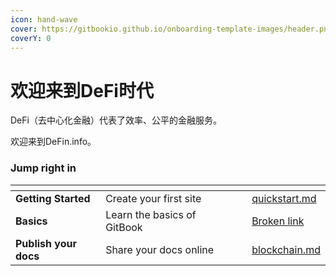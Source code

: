 ```yaml
---
icon: hand-wave
cover: https://gitbookio.github.io/onboarding-template-images/header.png
coverY: 0
---
```


# 欢迎来到DeFi时代

DeFi（去中心化金融）代表了效率、公平的金融服务。

欢迎来到DeFin.info。



### Jump right in

<table data-view="cards"><thead><tr><th></th><th></th><th data-hidden data-card-cover data-type="files"></th><th data-hidden></th><th data-hidden data-card-target data-type="content-ref"></th></tr></thead><tbody><tr><td><strong>Getting Started</strong></td><td>Create your first site</td><td></td><td></td><td><a href="get-started/quickstart.md">quickstart.md</a></td></tr><tr><td><strong>Basics</strong></td><td>Learn the basics of GitBook</td><td></td><td></td><td><a href="broken-reference">Broken link</a></td></tr><tr><td><strong>Publish your docs</strong></td><td>Share your docs online</td><td></td><td></td><td><a href="get-started/blockchain.md">blockchain.md</a></td></tr></tbody></table>
